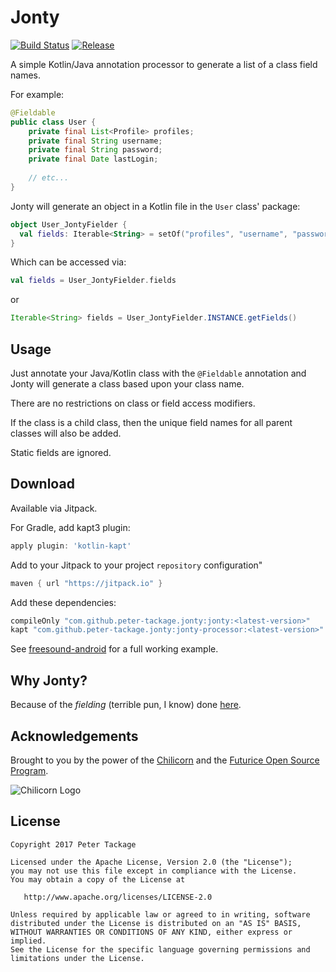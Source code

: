 # Jonty

[![Build Status](https://travis-ci.org/peter-tackage/jonty.svg?branch=master)](https://travis-ci.org/peter-tackage/jonty) [![Release](https://jitpack.io/v/peter-tackage/jonty.svg)](https://jitpack.io/#peter-tackage/jonty)


A simple Kotlin/Java annotation processor to generate a list of a class field names.

For example:

```java
@Fieldable
public class User {
    private final List<Profile> profiles;
    private final String username;
    private final String password;
    private final Date lastLogin;
    
    // etc...
}
```

Jonty will generate an object in a Kotlin file in the `User` class' package:
 
```kotlin
object User_JontyFielder {
  val fields: Iterable<String> = setOf("profiles", "username", "password", "lastLogin")
}
``` 
 
Which can be accessed via:

```kotlin
val fields = User_JontyFielder.fields

```

or

```java
Iterable<String> fields = User_JontyFielder.INSTANCE.getFields()
```

## Usage

Just annotate your Java/Kotlin class with the `@Fieldable` annotation and Jonty will generate a class based upon your class name.

There are no restrictions on class or field access modifiers.

If the class is a child class, then the unique field names for all parent classes will also be added.

Static fields are ignored.

## Download

Available via Jitpack.

For Gradle, add kapt3 plugin:
```groovy
apply plugin: 'kotlin-kapt'
```

Add to your Jitpack to your project `repository` configuration"

```groovy
maven { url "https://jitpack.io" }
```

Add these dependencies:
```groovy
compileOnly "com.github.peter-tackage.jonty:jonty:<latest-version>"
kapt "com.github.peter-tackage.jonty:jonty-processor:<latest-version>"
```

See [freesound-android](https://github.com/futurice/freesound-android) for a full working example.

## Why Jonty?

Because of the *fielding* (terrible pun, I know) done [here](https://www.youtube.com/watch?v=e4Um90BzDjM).


## Acknowledgements

Brought to you by the power of the [Chilicorn](http://spiceprogram.org/chilicorn-history/) and the [Futurice Open Source Program](http://spiceprogram.org/).

![Chilicorn Logo](https://raw.githubusercontent.com/futurice/spiceprogram/gh-pages/assets/img/logo/chilicorn_no_text-256.png)
## License

    Copyright 2017 Peter Tackage

    Licensed under the Apache License, Version 2.0 (the "License");
    you may not use this file except in compliance with the License.
    You may obtain a copy of the License at

       http://www.apache.org/licenses/LICENSE-2.0

    Unless required by applicable law or agreed to in writing, software
    distributed under the License is distributed on an "AS IS" BASIS,
    WITHOUT WARRANTIES OR CONDITIONS OF ANY KIND, either express or implied.
    See the License for the specific language governing permissions and
    limitations under the License.



